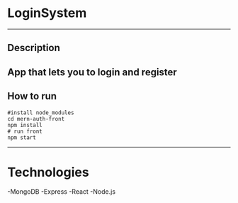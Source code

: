 # LoginSystem
---
## Description
App that lets you to login and register
---
## How to run 
```
#install node_modules
cd mern-auth-front
npm install
# run front
npm start
```
---
# Technologies
-MongoDB
-Express
-React
-Node.js
